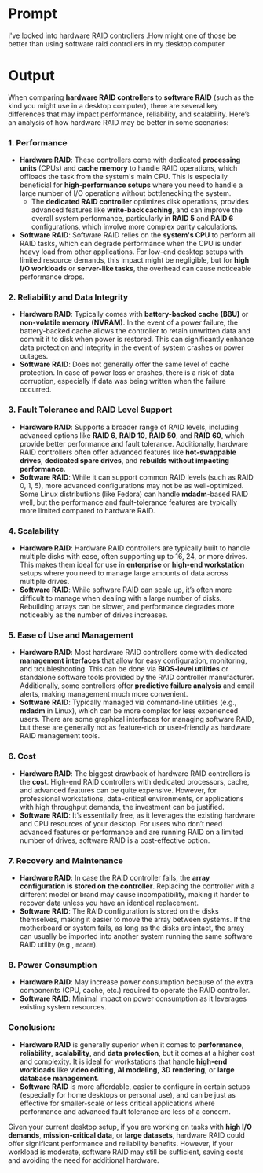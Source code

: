 # Prompt

I've looked into hardware RAID controllers .How might one of those be better than using software raid controllers in my desktop computer

# Output

When comparing **hardware RAID controllers** to **software RAID** (such as the kind you might use in a desktop computer), there are several key differences that may impact performance, reliability, and scalability. Here’s an analysis of how hardware RAID may be better in some scenarios:

### 1. **Performance**
   - **Hardware RAID**: These controllers come with dedicated **processing units** (CPUs) and **cache memory** to handle RAID operations, which offloads the task from the system's main CPU. This is especially beneficial for **high-performance setups** where you need to handle a large number of I/O operations without bottlenecking the system.
     - The **dedicated RAID controller** optimizes disk operations, provides advanced features like **write-back caching**, and can improve the overall system performance, particularly in **RAID 5** and **RAID 6** configurations, which involve more complex parity calculations.
   - **Software RAID**: Software RAID relies on the **system's CPU** to perform all RAID tasks, which can degrade performance when the CPU is under heavy load from other applications. For low-end desktop setups with limited resource demands, this impact might be negligible, but for **high I/O workloads** or **server-like tasks**, the overhead can cause noticeable performance drops.

### 2. **Reliability and Data Integrity**
   - **Hardware RAID**: Typically comes with **battery-backed cache (BBU)** or **non-volatile memory (NVRAM)**. In the event of a power failure, the battery-backed cache allows the controller to retain unwritten data and commit it to disk when power is restored. This can significantly enhance data protection and integrity in the event of system crashes or power outages.
   - **Software RAID**: Does not generally offer the same level of cache protection. In case of power loss or crashes, there is a risk of data corruption, especially if data was being written when the failure occurred.

### 3. **Fault Tolerance and RAID Level Support**
   - **Hardware RAID**: Supports a broader range of RAID levels, including advanced options like **RAID 6**, **RAID 10**, **RAID 50**, and **RAID 60**, which provide better performance and fault tolerance. Additionally, hardware RAID controllers often offer advanced features like **hot-swappable drives**, **dedicated spare drives**, and **rebuilds without impacting performance**.
   - **Software RAID**: While it can support common RAID levels (such as RAID 0, 1, 5), more advanced configurations may not be as well-optimized. Some Linux distributions (like Fedora) can handle **mdadm**-based RAID well, but the performance and fault-tolerance features are typically more limited compared to hardware RAID.

### 4. **Scalability**
   - **Hardware RAID**: Hardware RAID controllers are typically built to handle multiple disks with ease, often supporting up to 16, 24, or more drives. This makes them ideal for use in **enterprise** or **high-end workstation** setups where you need to manage large amounts of data across multiple drives.
   - **Software RAID**: While software RAID can scale up, it’s often more difficult to manage when dealing with a large number of disks. Rebuilding arrays can be slower, and performance degrades more noticeably as the number of drives increases.

### 5. **Ease of Use and Management**
   - **Hardware RAID**: Most hardware RAID controllers come with dedicated **management interfaces** that allow for easy configuration, monitoring, and troubleshooting. This can be done via **BIOS-level utilities** or standalone software tools provided by the RAID controller manufacturer. Additionally, some controllers offer **predictive failure analysis** and email alerts, making management much more convenient.
   - **Software RAID**: Typically managed via command-line utilities (e.g., **mdadm** in Linux), which can be more complex for less experienced users. There are some graphical interfaces for managing software RAID, but these are generally not as feature-rich or user-friendly as hardware RAID management tools.

### 6. **Cost**
   - **Hardware RAID**: The biggest drawback of hardware RAID controllers is the **cost**. High-end RAID controllers with dedicated processors, cache, and advanced features can be quite expensive. However, for professional workstations, data-critical environments, or applications with high throughput demands, the investment can be justified.
   - **Software RAID**: It’s essentially free, as it leverages the existing hardware and CPU resources of your desktop. For users who don’t need advanced features or performance and are running RAID on a limited number of drives, software RAID is a cost-effective option.

### 7. **Recovery and Maintenance**
   - **Hardware RAID**: In case the RAID controller fails, the **array configuration is stored on the controller**. Replacing the controller with a different model or brand may cause incompatibility, making it harder to recover data unless you have an identical replacement.
   - **Software RAID**: The RAID configuration is stored on the disks themselves, making it easier to move the array between systems. If the motherboard or system fails, as long as the disks are intact, the array can usually be imported into another system running the same software RAID utility (e.g., `mdadm`).

### 8. **Power Consumption**
   - **Hardware RAID**: May increase power consumption because of the extra components (CPU, cache, etc.) required to operate the RAID controller.
   - **Software RAID**: Minimal impact on power consumption as it leverages existing system resources.

### Conclusion:
- **Hardware RAID** is generally superior when it comes to **performance**, **reliability**, **scalability**, and **data protection**, but it comes at a higher cost and complexity. It is ideal for workstations that handle **high-end workloads** like **video editing**, **AI modeling**, **3D rendering**, or **large database management**.
- **Software RAID** is more affordable, easier to configure in certain setups (especially for home desktops or personal use), and can be just as effective for smaller-scale or less critical applications where performance and advanced fault tolerance are less of a concern.

Given your current desktop setup, if you are working on tasks with **high I/O demands**, **mission-critical data**, or **large datasets**, hardware RAID could offer significant performance and reliability benefits. However, if your workload is moderate, software RAID may still be sufficient, saving costs and avoiding the need for additional hardware.